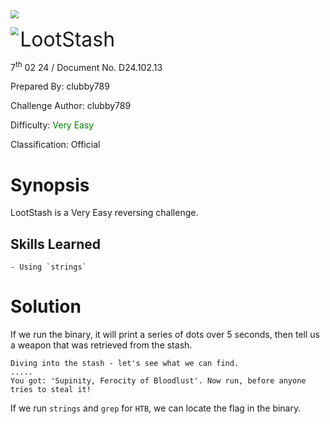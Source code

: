 <img src="../../../../../assets/banner.png" style="zoom: 80%;" align=center />

<img src="../../../../../assets/htb.png" style="zoom: 80%;" align='left' /><font size="6">LootStash</font>

  7<sup>th</sup> 02 24 / Document No. D24.102.13

  Prepared By: clubby789

  Challenge Author: clubby789

  Difficulty: <font color=green>Very Easy</font>

  Classification: Official






# Synopsis

LootStash is a Very Easy reversing challenge.

## Skills Learned
    - Using `strings`

# Solution

If we run the binary, it will print a series of dots over 5 seconds, then tell us a weapon that was retrieved from the stash.

```
Diving into the stash - let's see what we can find.
.....
You got: 'Supinity, Ferocity of Bloodlust'. Now run, before anyone tries to steal it!
```

If we run `strings` and `grep` for `HTB`, we can locate the flag in the binary.
